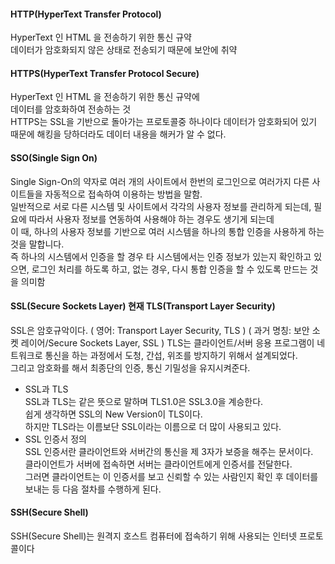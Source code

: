 #### HTTP(HyperText Transfer Protocol)
HyperText 인 HTML 을 전송하기 위한 통신 규약     
데이터가 암호화되지 않은 상태로 전송되기 때문에 보안에 취약     

#### HTTPS(HyperText Transfer Protocol Secure)
HyperText 인 HTML 을 전송하기 위한 통신 규약에     
데이터를 암호화하여 전송하는 것    
HTTPS는 SSL을 기반으로 돌아가는 프로토콜중 하나이다
데이터가 암호화되어 있기 때문에 해킹을 당하더라도 데이터 내용을 해커가 알 수 없다.

#### SSO(Single Sign On)
Single Sign-On의 약자로 여러 개의 사이트에서 한번의 로그인으로 여러가지 다른 사이트들을 자동적으로 접속하여 이용하는 방법을 말함.        
일반적으로 서로 다른 시스템 및 사이트에서 각각의 사용자 정보를 관리하게 되는데, 필요에 따라서 사용자 정보를 연동하여 사용해야 하는 경우도 생기게 되는데             
이 때, 하나의 사용자 정보를 기반으로 여러 시스템을 하나의 통합 인증을 사용하게 하는 것을 말합니다.         
즉 하나의 시스템에서 인증을 할 경우 타 시스템에서는 인증 정보가 있는지 확인하고 있으면, 로그인 처리를 하도록 하고, 없는 경우, 다시 통합 인증을 할 수 있도록 만드는 것을 의미함    

#### SSL(Secure Sockets Layer) 현재 TLS(Transport Layer Security)

SSL은 암호규악이다.
( 영어: Transport Layer Security, TLS )
( 과거 명칭: 보안 소켓 레이어/Secure Sockets Layer, SSL )
TLS는 클라이언트/서버 응용 프로그램이 네트워크로 통신을 하는 과정에서 도청, 간섭, 위조를 방지하기 위해서 설계되었다.     
그리고 암호화를 해서 최종단의 인증, 통신 기밀성을 유지시켜준다.     
- SSL과 TLS       
SSL과 TLS는 같은 뜻으로 말하며 TLS1.0은 SSL3.0을 계승한다.    
쉽게 생각하면 SSL의 New Version이 TLS이다.    
하지만 TLS라는 이름보단 SSL이라는 이름으로 더 많이 사용되고 있다.    
- SSL 인증서 정의    
SSL 인증서란 클라이언트와 서버간의 통신을 제 3자가 보증을 해주는 문서이다.    
클라이언트가 서버에 접속하면 서버는 클라이언트에게 인증서를 전달한다.      
그러면 클라이언트는 이 인증서를 보고 신뢰할 수 있는 사람인지 확인 후 데이터를 보내는 등 다음 절차를 수행하게 된다. 

#### SSH(Secure Shell)
SSH(Secure Shell)는 원격지 호스트 컴퓨터에 접속하기 위해 사용되는 인터넷 프로토콜이다
